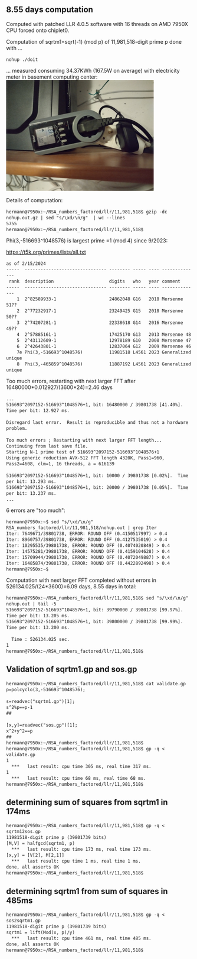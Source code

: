 ## 8.55 days computation

Computed with patched LLR 4.0.5 software with 16 threads on AMD 7950X CPU forced onto chiplet0.  

Computation of sqrtm1=sqrt(-1) (mod p) of 11,981,518-digit prime p done with ...  
```
nohup ./doit
```

... measured consuming 34.37KWh (167.5W on average) with electricity meter in basement computing center:  
![IMG_20240223_175233_MP.10pc.jpg](IMG_20240223_175233_MP.10pc.jpg)  

Details of computation:  
```
hermann@7950x:~/RSA_numbers_factored/llr/11,981,518$ gzip -dc nohup.out.gz | sed "s/\xd/\n/g"  | wc --lines
5755
hermann@7950x:~/RSA_numbers_factored/llr/11,981,518$ 
```

Phi(3,-516693^1048576) is largest prime =1 (mod 4) since 9/2023:  

https://t5k.org/primes/lists/all.txt
```
as of 2/15/2024
-----  ------------------------------- -------- ----- ---- --------------
 rank  description                     digits   who   year comment
-----  ------------------------------- -------- ----- ---- --------------
    1  2^82589933-1                    24862048 G16   2018 Mersenne 51??
    2  2^77232917-1                    23249425 G15   2018 Mersenne 50??
    3  2^74207281-1                    22338618 G14   2016 Mersenne 49??
    4  2^57885161-1                    17425170 G13   2013 Mersenne 48
    5  2^43112609-1                    12978189 G10   2008 Mersenne 47
    6  2^42643801-1                    12837064 G12   2009 Mersenne 46
    7e Phi(3,-516693^1048576)          11981518 L4561 2023 Generalized unique
    8  Phi(3,-465859^1048576)          11887192 L4561 2023 Generalized unique
```

Too much errors, restarting with next larger FFT after 16480000\*0.012927/(3600\*24)=2.46 days
```
...
516693^2097152-516693^1048576+1, bit: 16480000 / 39801738 [41.40%].  Time per bit: 12.927 ms.
                                                                                                   
Disregard last error.  Result is reproducible and thus not a hardware problem.
                                                                                                   
Too much errors ; Restarting with next larger FFT length...
Continuing from last save file.
Starting N-1 prime test of 516693^2097152-516693^1048576+1
Using generic reduction AVX-512 FFT length 4320K, Pass1=960, Pass2=4608, clm=1, 16 threads, a = 616139

516693^2097152-516693^1048576+1, bit: 10000 / 39801738 [0.02%].  Time per bit: 13.293 ms.
516693^2097152-516693^1048576+1, bit: 20000 / 39801738 [0.05%].  Time per bit: 13.237 ms.
...
```

6 errors are "too much":  
```
hermann@7950x:~$ sed "s/\xd/\n/g" RSA_numbers_factored/llr/11,981,518/nohup.out | grep Iter
Iter: 7649671/39801738, ERROR: ROUND OFF (0.4150517997) > 0.4
Iter: 8960757/39801738, ERROR: ROUND OFF (0.4127535019) > 0.4
Iter: 10295535/39801738, ERROR: ROUND OFF (0.4074020849) > 0.4
Iter: 14575281/39801738, ERROR: ROUND OFF (0.4159104628) > 0.4
Iter: 15709944/39801738, ERROR: ROUND OFF (0.4072049887) > 0.4
Iter: 16485874/39801738, ERROR: ROUND OFF (0.4422892498) > 0.4
hermann@7950x:~$
```

Computation with next larger FFT completed without errors in 526134.025/(24\*3600)=6.09 days, 8.55 days in total:
```
hermann@7950x:~/RSA_numbers_factored/llr/11,981,518$ sed "s/\xd/\n/g" nohup.out | tail -5
516693^2097152-516693^1048576+1, bit: 39790000 / 39801738 [99.97%].  Time per bit: 13.205 ms.
516693^2097152-516693^1048576+1, bit: 39800000 / 39801738 [99.99%].  Time per bit: 13.200 ms.

  Time : 526134.025 sec.
1
hermann@7950x:~/RSA_numbers_factored/llr/11,981,518$ 
```

## Validation of sqrtm1.gp and sos.gp
```
hermann@7950x:~/RSA_numbers_factored/llr/11,981,518$ cat validate.gp 
p=polcyclo(3,-516693^1048576);

s=readvec("sqrtm1.gp")[1];
s^2%p==p-1
##

[x,y]=readvec("sos.gp")[1];
x^2+y^2==p
##
hermann@7950x:~/RSA_numbers_factored/llr/11,981,518$ 
hermann@7950x:~/RSA_numbers_factored/llr/11,981,518$ gp -q < validate.gp 
1
  ***   last result: cpu time 305 ms, real time 317 ms.
1
  ***   last result: cpu time 68 ms, real time 68 ms.
hermann@7950x:~/RSA_numbers_factored/llr/11,981,518$ 
```

## determining sum of squares from sqrtm1 in 174ms
```
hermann@7950x:~/RSA_numbers_factored/llr/11,981,518$ gp -q < sqrtm12sos.gp 
11981518-digit prime p (39801739 bits)
[M,V] = halfgcd(sqrtm1, p)
  ***   last result: cpu time 173 ms, real time 173 ms.
[x,y] = [V[2], M[2,1]]
  ***   last result: cpu time 1 ms, real time 1 ms.
done, all asserts OK
hermann@7950x:~/RSA_numbers_factored/llr/11,981,518$ 
```

## determining sqrtm1 from sum of squares in 485ms
```
hermann@7950x:~/RSA_numbers_factored/llr/11,981,518$ gp -q < sos2sqrtm1.gp 
11981518-digit prime p (39801739 bits)
sqrtm1 = lift(Mod(x, p)/y)
  ***   last result: cpu time 461 ms, real time 485 ms.
done, all asserts OK
hermann@7950x:~/RSA_numbers_factored/llr/11,981,518$ 
```
